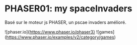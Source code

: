 # PHASER01: my spaceInvaders

Basé sur le moteur js PHASER, un pscae invaders amélioré.

![phaser.io]{https://www.phaser.io/phaser3}
![games] (https://www.phaser.io/examples/v2/category/games)

